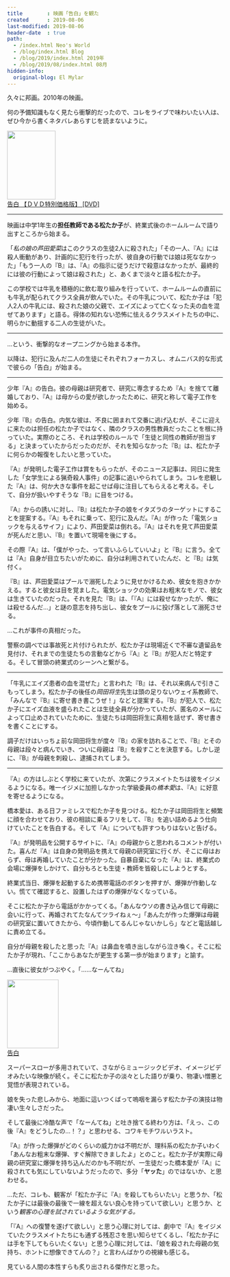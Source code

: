 ```yaml
---
title        : 映画「告白」を観た
created      : 2019-08-06
last-modified: 2019-08-06
header-date  : true
path:
  - /index.html Neo's World
  - /blog/index.html Blog
  - /blog/2019/index.html 2019年
  - /blog/2019/08/index.html 08月
hidden-info:
  original-blog: El Mylar
---
```


久々に邦画。2010年の映画。

何の予備知識もなく見たら衝撃的だったので、コレをライブで味わいたい人は、ぜひ今から書くネタバレあらすじを読まないように。

<div class="ad-amazon">
  <div class="ad-amazon-image">
    <a href="https://www.amazon.co.jp/dp/B0046ZSS2C?tag=neos21-22&amp;linkCode=osi&amp;th=1&amp;psc=1">
      <img src="https://m.media-amazon.com/images/I/41ejnBpx00L._SL160_.jpg" width="113" height="160">
    </a>
  </div>
  <div class="ad-amazon-info">
    <div class="ad-amazon-title">
      <a href="https://www.amazon.co.jp/dp/B0046ZSS2C?tag=neos21-22&amp;linkCode=osi&amp;th=1&amp;psc=1">告白 【ＤＶＤ特別価格版】 [DVD]</a>
    </div>
  </div>
</div>

-----

映画は中学1年生の**担任教師である松たか子**が、終業式後のホームルームで語り出すところから始まる。

「*私の娘の芦田愛菜*はこのクラスの生徒2人に殺された」「その一人、『A』には殺人衝動があり、計画的に犯行を行ったが、彼自身の行動では娘は死ななかった」「もう一人の『B』は、『A』の指示に従うだけで殺意はなかったが、最終的には彼の行動によって娘は殺された」と、あくまで淡々と語る松たか子。

この学校では牛乳を積極的に飲む取り組みを行っていて、ホームルームの直前にも牛乳が配られてクラス全員が飲んでいた。その牛乳について、松たか子は「犯人2人の牛乳には、殺された娘の父親で、エイズによって亡くなった夫の血を混ぜてあります」と語る。得体の知れない恐怖に怯えるクラスメイトたちの中に、明らかに動揺する二人の生徒がいた。

-----

…という、衝撃的なオープニングから始まる本作。

以降は、犯行に及んだ二人の生徒にそれぞれフォーカスし、オムニバス的な形式で彼らの「告白」が始まる。

-----

少年『A』の告白。彼の母親は研究者で、研究に専念するため『A』を捨てて離婚しており、『A』は母からの愛が欲しかったために、研究と称して電子工作を始める。

少年『B』の告白。内気な彼は、不良に囲まれて交番に逃げ込むが、そこに迎えに来たのは担任の松たか子ではなく、隣のクラスの男性教員だったことを根に持っていた。実際のところ、それは学校のルールで「生徒と同性の教師が担当する」と決まっていたからだったのだが、それを知らなかった『B』は、松たか子に何らかの報復をしたいと思っていた。

『A』が発明した電子工作は賞をもらったが、そのニュース記事は、同日に発生した「女学生による猟奇殺人事件」の記事に追いやられてしまう。コレを悲観した『A』は、何か大きな事件を起こせば母に注目してもらえると考える。そして、自分が扱いやすそうな『B』に目をつける。

『A』からの誘いに対し、『B』は松たか子の娘をイタズラのターゲットにすることを提案する。『A』もそれに乗って、犯行に及んだ。『A』が作った「電気ショックを与えるサイフ」により、芦田愛菜は倒れる。『A』はそれを見て芦田愛菜が死んだと思い、『B』を置いて現場を後にする。

その際『A』は、「僕がやった、って言いふらしていいよ」と『B』に言う。全ては『A』自身が目立ちたいがために、自分は利用されていたんだ、と『B』は気付く。

『B』は、芦田愛菜はプールで溺死したように見せかけるため、彼女を抱きかかえる。すると彼女は目を覚ました。電気ショックの効果はお粗末なモノで、彼女は生きていたのだった。それを見た『B』は、「『A』には殺せなかったが、俺には殺せるんだ…」と謎の意志を持ち出し、彼女をプールに投げ落として溺死させる。

…これが事件の真相だった。

警察の調べでは事故死と片付けられたが、松たか子は現場近くで不審な遺留品を見付け、それまでの生徒たちの言動などから『A』と『B』が犯人だと特定する。そして冒頭の終業式のシーンへと繋がる。

-----

「牛乳にエイズ患者の血を混ぜた」と言われた『B』は、それ以来病んで引きこもってしまう。松たか子の後任の*岡田将生*先生は頭の足りないウェイ系教師で、「みんなで『B』に寄せ書き書こうぜ！」などと提案する。『B』が犯人で、松たか子にエイズ血液を盛られたことは生徒全員が分かっていたが、匿名のメールによって口止めされていたために、生徒たちは岡田将生に真相を話せず、寄せ書きを書くことにする。

調子だけはいっちょ前な岡田将生が度々『B』の家を訪れることで、『B』とその母親は段々と病んでいき、ついに母親は『B』を殺すことを決意する。しかし逆に、『B』が母親を刺殺し、逮捕されてしまう。

-----

『A』の方はしぶとく学校に来ていたが、次第にクラスメイトたちは彼をイジメるようになる。唯一イジメに加担しなかった学級委員の*橋本愛*は、『A』に好意を寄せるようになる。

橋本愛は、ある日ファミレスで松たか子を見つける。松たか子は岡田将生と頻繁に顔を合わせており、彼の相談に乗るフリをして、『B』を追い詰めるよう仕向けていたことを告白する。そして『A』についても許すつもりはないと告げる。

『A』が発明品を公開するサイトに、『A』の母親からと思われるコメントが付いた。喜んだ『A』は自身の発明品を携えて母親の研究室に行くが、そこに母はおらず、母は再婚していたことが分かった。自暴自棄になった『A』は、終業式の会場に爆弾をしかけて、自分もろとも生徒・教師を皆殺しにしようとする。

終業式当日、爆弾を起動するため携帯電話のボタンを押すが、爆弾が作動しない。慌てて確認すると、設置したはずの爆弾がなくなっている。

そこに松たか子から電話がかかってくる。「あんなウソの書き込み信じて母親に会いに行って、再婚されてたなんてツライねぇ〜」「あんたが作った爆弾は母親の研究室に置いてきたから、今頃作動してるんじゃないかしら」などと電話越しに責め立てる。

自分が母親を殺したと思った『A』は鼻血を噴き出しながら泣き喚く。そこに松たか子が現れ、「ここからあなたが更生する第一歩が始まります」と諭す。

…直後に彼女がつぶやく。「……なーんてね」

<div class="ad-amazon">
  <div class="ad-amazon-image">
    <a href="https://www.amazon.co.jp/dp/B00FIWNDNG?tag=neos21-22&amp;linkCode=osi&amp;th=1&amp;psc=1">
      <img src="https://m.media-amazon.com/images/I/413A5cAbNlL._SL160_.jpg" width="120" height="160">
    </a>
  </div>
  <div class="ad-amazon-info">
    <div class="ad-amazon-title">
      <a href="https://www.amazon.co.jp/dp/B00FIWNDNG?tag=neos21-22&amp;linkCode=osi&amp;th=1&amp;psc=1">告白</a>
    </div>
  </div>
</div>

スーパースローが多用されていて、さながらミュージックビデオ、イメージビデオみたいな映像が続く。そこに松たか子の淡々とした語りが乗り、物凄い憎悪と覚悟が表現されている。

娘を失った悲しみから、地面に這いつくばって嗚咽を漏らす松たか子の演技は物凄い生々しさだった。

そして最後に冷酷な声で「なーんてね」と吐き捨てる終わり方は、「えっ、この後『A』をどうしたの…！？」と思わせる、コワキモチワルいラスト。

『A』が作った爆弾がどのくらいの威力かは不明だが、理科系の松たか子いわく「あんなお粗末な爆弾、すぐ解除できましたよ」とのこと。松たか子が実際に母親の研究室に爆弾を持ち込んだのかも不明だが、一生徒だった橋本愛が『A』に殺されても気にしていないようだったので、多分「**ヤッた**」のではないか、と思わせる。

…ただ、コレも、観客が「松たか子に『A』を殺してもらいたい」と思うか、「松たか子には最後の最後で一線を超えない良心を持っていて欲しい」と思うか、という*観客の心理を試されているような気がする。*

「『A』への復讐を遂げて欲しい」と思う心理に対しては、劇中で『A』をイジメていたクラスメイトたちにも通ずる残忍さを思い知らせてくるし、「松たか子には手を下してもらいたくない」と思う心理に対しては、「娘を殺された母親の気持ち、ホントに想像できてんの？」と言わんばかりの視線も感じる。

見ている人間の本性すらも炙り出される傑作だと思った。
